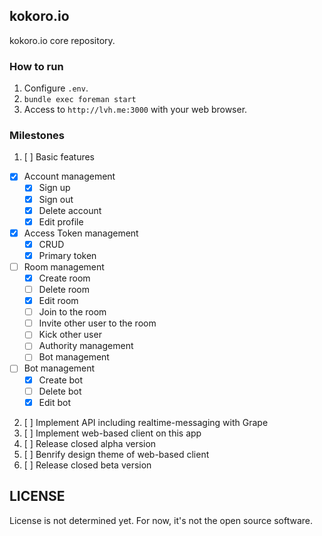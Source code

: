 ## kokoro.io

kokoro.io core repository.


### How to run

1. Configure `.env`.
2. `bundle exec foreman start`
3. Access to `http://lvh.me:3000` with your web browser.

### Milestones

1. [ ] Basic features
  - [X] Account management
    - [X] Sign up
    - [X] Sign out
    - [X] Delete account
    - [X] Edit profile
  - [X] Access Token management
    - [X] CRUD
    - [X] Primary token
  - [ ] Room management
    - [X] Create room
    - [ ] Delete room
    - [X] Edit room
    - [ ] Join to the room
    - [ ] Invite other user to the room
    - [ ] Kick other user
    - [ ] Authority management
    - [ ] Bot management
  - [ ] Bot management
    - [X] Create bot
    - [ ] Delete bot
    - [X] Edit bot
2. [ ] Implement API including realtime-messaging with Grape
3. [ ] Implement web-based client on this app
4. [ ] Release closed alpha version
5. [ ] Benrify design theme of web-based client
6. [ ] Release closed beta version



## LICENSE

License is not determined yet.
For now, it's not the open source software.


